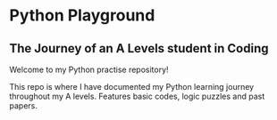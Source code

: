 # Python Playground

## The Journey of an A Levels student in Coding

Welcome to my Python practise repository!

This repo is where I have documented my Python learning journey throughout my A levels.
Features basic codes, logic puzzles and past papers.
